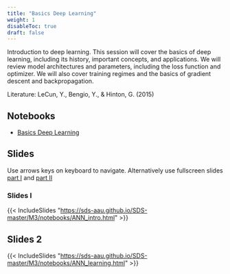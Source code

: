 ```yaml
---
title: "Basics Deep Learning"
weight: 1
disableToc: true
draft: false
---
```



Introduction to deep learning. This session will cover the basics of deep learning, including its history, important concepts, and applications. We will review model architectures and parameters, including the loss function and optimizer. We will also cover training regimes and the basics of gradient descent and backpropagation.

Literature: LeCun, Y., Bengio, Y., & Hinton, G. (2015)

   
## Notebooks

* [Basics Deep Learning]()




## Slides

  Use arrows keys on keyboard to navigate. Alternatively use fullscreen slides [part I](https://sds-aau.github.io/SDS-master/M3/notebooks/ANN_intro.html) and [part II](https://sds-aau.github.io/SDS-master/M3/notebooks/ANN_learning.html)
    
### Slides I

{{< IncludeSlides "https://sds-aau.github.io/SDS-master/M3/notebooks/ANN_intro.html" >}}

## Slides 2

{{< IncludeSlides "https://sds-aau.github.io/SDS-master/M3/notebooks/ANN_learning.html" >}}
